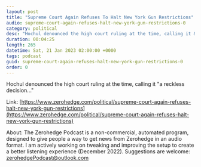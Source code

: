 ```yaml
---
layout: post
title: "Supreme Court Again Refuses To Halt New York Gun Restrictions"
audio: supreme-court-again-refuses-halt-new-york-gun-restrictions-0
category: political
desc: "Hochul denounced the high court ruling at the time, calling it &quot;a reckless decision...&quot;"
duration: 00:04:25
length: 265
datetime: Sat, 21 Jan 2023 02:00:00 +0000
tags: podcast
guid: supreme-court-again-refuses-halt-new-york-gun-restrictions-0
order: 0
---
```

Hochul denounced the high court ruling at the time, calling it &quot;a reckless decision...&quot;

Link: [https://www.zerohedge.com/political/supreme-court-again-refuses-halt-new-york-gun-restrictions](https://www.zerohedge.com/political/supreme-court-again-refuses-halt-new-york-gun-restrictions)

About: The Zerohedge Podcast is a non-commercial, automated program, designed to give people a way to get news from Zerohedge in an audio format.  I am actively working on tweaking and improving the setup to create a better listening experience (December 2022).  Suggestions are welcome: [zerohedgePodcast@outlook.com](mailto:zerohedgePodcast@outlook.com)